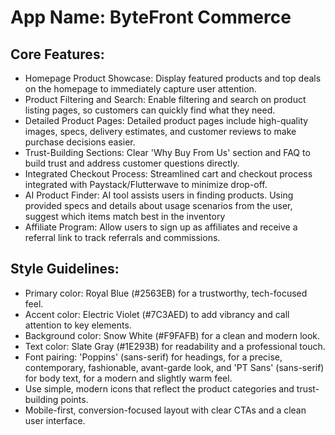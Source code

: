 # **App Name**: ByteFront Commerce

## Core Features:

- Homepage Product Showcase: Display featured products and top deals on the homepage to immediately capture user attention.
- Product Filtering and Search: Enable filtering and search on product listing pages, so customers can quickly find what they need.
- Detailed Product Pages: Detailed product pages include high-quality images, specs, delivery estimates, and customer reviews to make purchase decisions easier.
- Trust-Building Sections: Clear 'Why Buy From Us' section and FAQ to build trust and address customer questions directly.
- Integrated Checkout Process: Streamlined cart and checkout process integrated with Paystack/Flutterwave to minimize drop-off.
- AI Product Finder: AI tool assists users in finding products. Using provided specs and details about usage scenarios from the user, suggest which items match best in the inventory
- Affiliate Program: Allow users to sign up as affiliates and receive a referral link to track referrals and commissions.

## Style Guidelines:

- Primary color: Royal Blue (#2563EB) for a trustworthy, tech-focused feel.
- Accent color: Electric Violet (#7C3AED) to add vibrancy and call attention to key elements.
- Background color: Snow White (#F9FAFB) for a clean and modern look.
- Text color: Slate Gray (#1E293B) for readability and a professional touch.
- Font pairing: 'Poppins' (sans-serif) for headings, for a precise, contemporary, fashionable, avant-garde look, and 'PT Sans' (sans-serif) for body text, for a modern and slightly warm feel.
- Use simple, modern icons that reflect the product categories and trust-building points.
- Mobile-first, conversion-focused layout with clear CTAs and a clean user interface.